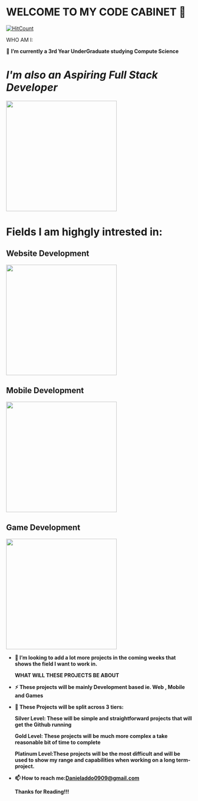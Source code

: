 
<h1><strong>WELCOME TO MY CODE  CABINET 👋</strong></h1>

[![HitCount](http://hits.dwyl.com/D4N18L/D4N18L.svg)](http://hits.dwyl.com/D4N18L/D4N18L)

  WHO AM I:

  🔭 <b>I’m currently a 3rd Year UnderGraduate studying Compute Science</b>
 <br>

  <div text-align= "center" padding="1px">
    <h1><em><b>I'm also an Aspiring Full Stack Developer</em></h1>
      <img src = "https://media.giphy.com/media/3kwdmZotV1NwOP1dsN/giphy.gif" text-align = "center" width="300">
  </div>
  
  <div class = "header" text-align= "center" padding="1px">
    <h1> Fields I am highgly intrested in:</h1>
  </div>
  
  <!-- Sections I am Intrested in -->
  <div class ="container">
  <div class="left-col">
              <h2>Website Development</h2>
    <img src = "https://media.giphy.com/media/9FgcJtvVEwlxe/giphy.gif" text-align = "center" width="300">
     </div>
  
  <div class="center-col">
              <h2>Mobile Development</h2>
    <img src = "https://media.giphy.com/media/8VkgrPdxMh0oo/giphy.gif" text-align = "center" width="300">
     </div>
     
  <div class="right-col">
              <h2>Game Development</h2>
     <img src = "https://media.giphy.com/media/agdrwb239dy6Y/giphy.gif" text-align = "center" width="300">
     </div>
     </div>
              
  
              
 
 
 
 
 
 
 
 

- 👯 I’m looking to add a lot more projects in the coming weeks that shows the field I want to work in.

  WHAT WILL THESE PROJECTS BE ABOUT

- ⚡ These projects will be mainly Development based ie. Web , Mobile and Games

- 💬 These Projects will be split across 3 tiers:


  Silver Level: These will be simple and straightforward projects that will  get the Github running
  
  
  Gold Level: These projects will be much more complex a take reasonable bit of time to complete
  
 
  Platinum Level:These projects will be the most difficult and will be used to show my range and capabilities when working on a long term-project.
 
- 📫 How to reach me:Danieladdo0909@gmail.com

  Thanks for Reading!!!
